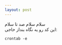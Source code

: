 ```yaml
---
layout: post
---
```


سلام سلام صد تا سلام
<br/>
این کد رو یه نگاه بنداز حاجی:
```shell
crontab -e
```
